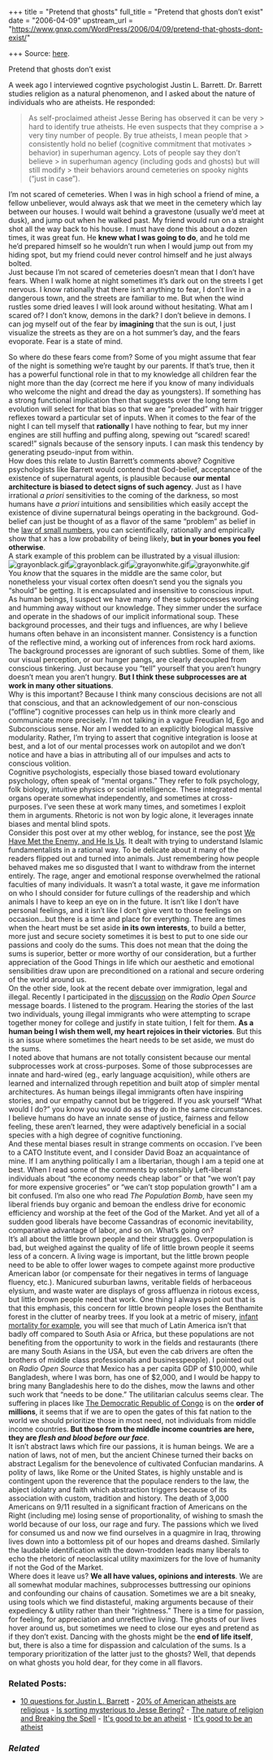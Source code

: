 +++
title = "Pretend that ghosts"
full_title = "Pretend that ghosts don’t exist"
date = "2006-04-09"
upstream_url = "https://www.gnxp.com/WordPress/2006/04/09/pretend-that-ghosts-dont-exist/"

+++
Source: [here](https://www.gnxp.com/WordPress/2006/04/09/pretend-that-ghosts-dont-exist/).

Pretend that ghosts don’t exist

A week ago I interviewed cogntive psychologist Justin L. Barrett. Dr. Barrett studies religion as a natural phenomenon, and I asked about the nature of individuals who are atheists. He responded:

> As self-proclaimed atheist Jesse Bering has observed it can be very > hard to identify true atheists. He even suspects that they comprise a > very tiny number of people. By true atheists, I mean people that > consistently hold no belief (cognitive commitment that motivates > behavior) in superhuman agency. Lots of people say they don’t believe > in superhuman agency (including gods and ghosts) but will still modify > their behaviors around cemeteries on spooky nights (“just in case”).

I’m not scared of cemeteries. When I was in high school a friend of mine, a fellow unbeliever, would always ask that we meet in the cemetery which lay between our houses. I would wait behind a gravestone (usually we’d meet at dusk), and jump out when he walked past. My friend would run on a straight shot all the way back to his house. I must have done this about a dozen times, it was great fun. He **knew what I was going to do**, and he told me he’d prepared himself so he wouldn’t run when I would jump out from my hiding spot, but my friend could never control himself and he just always bolted.  
Just because I’m not scared of cemeteries doesn’t mean that I don’t have fears. When I walk home at night sometimes it’s dark out on the streets I get nervous. I know rationally that there isn’t anything to fear, I don’t live in a dangerous town, and the streets are familiar to me. But when the wind rustles some dried leaves I will look around without hesitating. What am I scared of? I don’t know, demons in the dark? I don’t believe in demons. I can jog myself out of the fear by **imagining** that the sun is out, I just visualize the streets as they are on a hot summer’s day, and the fears evoporate. Fear is a state of mind.

  
So where do these fears come from? Some of you might assume that fear of the night is something we’re taught by our parents. If that’s true, then it has a powerful functional role in that to my knowledge all children fear the night more than the day (correct me here if you know of many individuals who welcome the night and dread the day as youngsters). If something has a strong functional implication then that suggests over the long term evolution will select for that bias so that we are “preloaded” with hair trigger reflexes toward a particular set of inputs. When it comes to the fear of the night I can tell myself that **rationally** I have nothing to fear, but my inner engines are still huffing and puffing along, spewing out “scared! scared! scared!” signals because of the sensory inputs. I can mask this tendency by generating pseudo-input from within.  
How does this relate to Justin Barrett’s comments above? Cognitive psychologists like Barrett would contend that God-belief, acceptance of the existence of supernatural agents, is plausible because **our mental architecture is biased to detect signs of such agency**. Just as I have irrational *a priori* sensitivities to the coming of the darkness, so most humans have *a priori* intuitions and sensibilities which easily accept the existence of divine supernatural beings operating in the background. God-belief can just be thought of as a flavor of the same “problem” as belief in the [law of small numbers](http://repositories.cdlib.org/iber/econ/E00-282/), you can scientifically, rationally and empirically show that *x* has a low probability of being likely, **but in your bones you feel otherwise**.  
A stark example of this problem can be illustrated by a visual illusion:  
![grayonblack.gif](https://i0.wp.com/blogs.discovermagazine.com/gnxp/files/2006/04/grayonblack.gif?resize=210%2C208)![grayonblack.gif](https://i0.wp.com/blogs.discovermagazine.com/gnxp/files/2006/04/grayonblack.gif?resize=210%2C208)![grayonwhite.gif](https://i0.wp.com/blogs.discovermagazine.com/gnxp/files/2006/04/grayonwhite.gif?resize=210%2C208)![grayonwhite.gif](https://i0.wp.com/blogs.discovermagazine.com/gnxp/files/2006/04/grayonwhite.gif?resize=210%2C208)  
You *know* that the squares in the middle are the same color, but nonetheless your visual cortex often doesn’t send you the signals you “should” be getting. It is encapsulated and insensitive to conscious input.  
As human beings, I suspect we have many of these subprocesses working and humming away without our knowledge. They simmer under the surface and operate in the shadows of our implicit informational soup. These background processes, and their tugs and influences, are why I believe humans often behave in an inconsistent manner. Consistency is a function of the reflective mind, a working out of inferences from rock hard axioms. The background processes are ignorant of such subtlies. Some of them, like our visual perception, or our hunger pangs, are clearly decoupled from conscious tinkering. Just because you “tell” yourself that you aren’t hungry doesn’t mean you aren’t hungry. **But I think these subprocesses are at work in many other situations**.  
Why is this important? Because I think many conscious decisions are not all that conscious, and that an acknowledgement of our non-conscious (“offline”) cognitive processes can help us in think more clearly and communicate more precisely. I’m not talking in a vague Freudian Id, Ego and Subconscious sense. Nor am I wedded to an explicitly biological massive modularity. Rather, I’m trying to assert that cognitive integration is loose at best, and a lot of our mental processes work on autopilot and we don’t notice and have a bias in attributing all of our impulses and acts to conscious volition.  
Cognitive psychologists, especially those biased toward evolutionary psychology, often speak of “mental organs.” They refer to folk psychology, folk biology, intuitive physics or social intelligence. These integrated mental organs operate somewhat independently, and sometimes at cross-purposes. I’ve seen these at work many times, and sometimes I exploit them in arguments. Rhetoric is not won by logic alone, it leverages innate biases and mental blind spots.  
Consider this post over at my other weblog, for instance, see the post [We Have Met the Enemy, and He Is Us](https://www.gnxp.com/blog/2006/02/we-have-met-enemy-and-he-is-us.php). It dealt with trying to understand Islamic fundamentalists in a rational way. To be delicate about it many of the readers flipped out and turned into animals. Just remembering how people behaved makes me so disgusted that I want to withdraw from the internet entirely. The rage, anger and emotional response overwhelmed the rational faculties of many individuals. It wasn’t a total waste, it gave me information on who I should consider for future cullings of the readership and which animals I have to keep an eye on in the future. It isn’t like I don’t have personal feelings, and it isn’t like I don’t give vent to those feelings on occasion…but there is a time and place for everything. There are times when the heart must be set aside **in its own interests**, to build a better, more just and secure society sometimes it is best to put to one side our passions and cooly do the sums. This does not mean that the doing the sums is superior, better or more worthy of our consideration, but a further appreciation of the Good Things in life which our aesthetic and emotional sensibilities draw upon are preconditioned on a rational and secure ordering of the world around us.  
On the other side, look at the recent debate over immigration, legal and illegal. Recently I participated in the [discussion](http://www.radioopensource.org/immigration-stories/) on the *Radio Open Source* message boards. I listened to the program. Hearing the stories of the last two individuals, young illegal immigrants who were attempting to scrape together money for college and justify in state tuition, I felt for them. **As a human being I wish them well, my heart rejoices in their victories**. But this is an issue where sometimes the heart needs to be set aside, we must do the sums.  
I noted above that humans are not totally consistent because our mental subprocesses work at cross-purposes. Some of those subprocesses are innate and hard-wired (eg., early language acquisition), while others are learned and internalized through repetition and built atop of simpler mental architectures. As human beings illegal immigrants often have inspiring stories, and our empathy cannot but be triggered. If you ask yourself “What would I do?” you know you would do as they do in the same circumstances. I believe humans do have an innate sense of justice, fairness and fellow feeling, these aren’t learned, they were adaptively beneficial in a social species with a high degree of cognitive functioning.  
And these mental biases result in strange comments on occasion. I’ve been to a CATO Institute event, and I consider David Boaz an acquaintance of mine. If I am anything politically I am a libertarian, though I am a tepid one at best. When I read some of the comments by ostensibly Left-liberal individuals about “the economy needs cheap labor” or that “we won’t pay for more expensive groceries” or “we can’t stop population growth” I am a bit confused. I’m also one who read *The Population Bomb*, have seen my liberal friends buy organic and bemoan the endless drive for economic efficiency and worship at the feet of the God of the Market. And yet all of a sudden good liberals have become Cassandras of economic inevitability, comparative advantage of labor, and so on. What’s going on?  
It’s all about the little brown people and their struggles. Overpopulation is bad, but weighed against the quality of life of little brown people it seems less of a concern. A living wage is important, but the little brown people need to be able to offer lower wages to compete against more productive American labor (or compensate for their negatives in terms of language fluency, etc.). Manicured suburban lawns, veritable fields of herbaceous elysium, and waste water are displays of gross affluenza in riotous excess, but little brown people need that work. One thing I always point out that is that this emphasis, this concern for little brown people loses the Benthamite forest in the clutter of nearby trees. If you look at a metric of misery, [infant mortality for example](http://www.mapsofworld.com/infant-mortality-rate-map.htm), you will see that much of Latin America isn’t that badly off compared to South Asia or Africa, but these populations are not benefiting from the opportunity to work in the fields and restaurants (there are many South Asians in the USA, but even the cab drivers are often the brothers of middle class professionals and businesspeople). I pointed out on *Radio Open Source* that Mexico has a per capita GDP of \$10,000, while Bangladesh, where I was born, has one of \$2,000, and I would be happy to bring many Bangladeshis here to do the dishes, mow the lawns and other such work that “needs to be done.” The utilitarian calculus seems clear. The suffering in places like [The Democratic Republic of Congo](http://www.globalissues.org/Geopolitics/Africa/DRC.asp) is on the **order of millions**, it seems that if we are to open the gates of this fat nation to the world we should prioritize those in most need, not individuals from middle income countries. **But those from the middle income countries are here, they are *flesh and blood before our face***.  
It isn’t abstract laws which fire our passions, it is human beings. We are a nation of laws, not of men, but the ancient Chinese turned their backs on abstract Legalism for the benevolence of cultivated Confucian mandarins. A polity of laws, like Rome or the United States, is highly unstable and is contingent upon the reverence that the populace renders to the law, the abject idolatry and faith which abstraction triggers because of its association with custom, tradition and history. The death of 3,000 Americans on 9/11 resulted in a significant fraction of Americans on the Right (including me) losing sense of proportionality, of wishing to smash the world because of our loss, our rage and fury. The passions which we lived for consumed us and now we find ourselves in a quagmire in Iraq, throwing lives down into a bottomless pit of our hopes and dreams dashed. Similarly the laudable identification with the down-trodden leads many liberals to echo the rhetoric of neoclassical utility maximizers for the love of humanity if not the God of the Market.  
Where does it leave us? **We all have values, opinions and interests**. We are all somewhat modular machines, subprocesses buttressing our opinions and confounding our chains of causation. Sometimes we are a bit sneaky, using tools which we find distasteful, making arguments because of their expediency & utility rather than their “rightness.” There is a time for passion, for feeling, for appreciation and unreflective living. The ghosts of our lives hover around us, but sometimes we need to close our eyes and pretend as if they don’t exist. Dancing with the ghosts might be the **end of life itself**, but, there is also a time for dispassion and calculation of the sums. Is a temporary prioritization of the latter just to the ghosts? Well, that depends on what ghosts you hold dear, for they come in all flavors.

### Related Posts:

- [10 questions for Justin L.
  Barrett](https://www.gnxp.com/WordPress/2006/04/01/10-questions-for-justin-l-barrett/) - [20% of American atheists are
  religious](https://www.gnxp.com/WordPress/2008/08/24/20-of-american-atheists-are-religious/) - [Is sorting mysterious to Jesse
  Bering?](https://www.gnxp.com/WordPress/2011/11/14/is-sorting-mysterious-to-jesse-bering/) - [The nature of religion and Breaking the
  Spell](https://www.gnxp.com/WordPress/2006/02/22/the-nature-of-religion-and-breaking-the-spell/) - [It's good to be an
  atheist](https://www.gnxp.com/WordPress/2006/03/23/it-s-good-to-be-an-atheist/) - [It's good to be an
  atheist](https://www.gnxp.com/WordPress/2006/03/23/its-good-to-be-an-atheist/)

### *Related*

[](https://www.addtoany.com/add_to/facebook?linkurl=https%3A%2F%2Fwww.gnxp.com%2FWordPress%2F2006%2F04%2F09%2Fpretend-that-ghosts-dont-exist%2F&linkname=Pretend%20that%20ghosts%20don%E2%80%99t%20exist "Facebook")[](https://www.addtoany.com/add_to/twitter?linkurl=https%3A%2F%2Fwww.gnxp.com%2FWordPress%2F2006%2F04%2F09%2Fpretend-that-ghosts-dont-exist%2F&linkname=Pretend%20that%20ghosts%20don%E2%80%99t%20exist "Twitter")[](https://www.addtoany.com/add_to/email?linkurl=https%3A%2F%2Fwww.gnxp.com%2FWordPress%2F2006%2F04%2F09%2Fpretend-that-ghosts-dont-exist%2F&linkname=Pretend%20that%20ghosts%20don%E2%80%99t%20exist "Email")[](https://www.addtoany.com/share)
